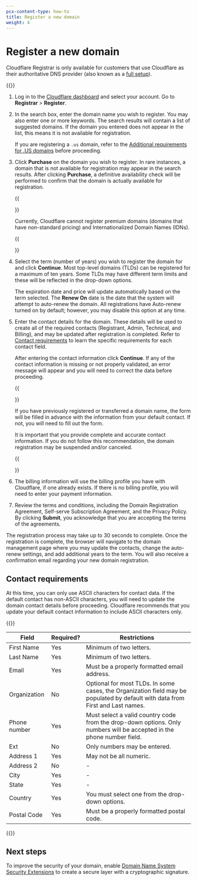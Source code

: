 ```yaml
---
pcx-content-type: how-to
title: Register a new domain
weight: 4
---
```


# Register a new domain

Cloudflare Registrar is only available for customers that use Cloudflare as their authoritative DNS provider (also known as a [full setup](/dns/zone-setups)).

{{<render file="_email-verification.md">}}

1. Log in to the [Cloudflare dashboard](https://dash.cloudflare.com/login) and select your account. Go to **Registrar** > **Register**.

2. In the search box, enter the domain name you wish to register. You may also enter one or more keywords. The search results will contain a list of suggested domains. If the domain you entered does not appear in the list, this means it is not available for registration.

    If you are registering a `.us` domain, refer to the [Additional requirements for .US domains](/registrar/faq/#additional-requirements-for-us-domains) before proceeding.

3. Click **Purchase** on the domain you wish to register. In rare instances, a domain that is not available for registration may appear in the search results. After clicking **Purchase**, a definitive availability check will be performed to confirm that the domain is actually available for registration.

    {{<Aside type="note">}}

    Currently, Cloudflare cannot register premium domains (domains that have non-standard pricing) and Internationalized Domain Names (IDNs).

    {{</Aside>}}

4. Select the term (number of years) you wish to register the domain for and click **Continue**. Most top-level domains (TLDs) can be registered for a maximum of ten years. Some TLDs may have different term limits and these will be reflected in the drop-down options.
   
    The expiration date and price will update automatically based on the term selected. The **Renew On** date is the date that the system will attempt to auto-renew the domain. All registrations have Auto-renew turned on by default; however, you may disable this option at any time.

5. Enter the contact details for the domain. These details will be used to create all of the required contacts (Registrant, Admin, Technical, and Billing), and may be updated after registration is completed. Refer to [Contact requirements](#contact-requirements) to learn the specific requirements for each contact field.    

    After entering the contact information click **Continue**. If any of the contact information is missing or not properly validated, an error message will appear and you will need to correct the data before proceeding.

    {{<Aside type="note">}}

    If you have previously registered or transferred a domain name, the form will be filled in advance with the information from your default contact. If not, you will need to fill out the form.

    It is important that you provide complete and accurate contact information. If you do not follow this recommendation, the domain registration may be suspended and/or canceled.
    
    {{</Aside>}}

6. The billing information will use the billing profile you have with Cloudflare, if one already exists. If there is no billing profile, you will need to enter your payment information.

7. Review the terms and conditions, including the Domain Registration Agreement, Self-serve Subscription Agreement, and the Privacy Policy. By clicking **Submit**, you acknowledge that you are accepting the terms of the agreements.

The registration process may take up to 30 seconds to complete. Once the registration is complete, the browser will navigate to the domain management page where you may update the contacts, change the auto-renew settings, and add additional years to the term. You will also receive a confirmation email regarding your new domain registration.

## Contact requirements

At this time, you can only use ASCII characters for contact data. If the default contact has non-ASCII characters, you will need to update the domain contact details before proceeding. Cloudflare recommends that you update your default contact information to include ASCII characters only.

{{<table-wrap>}}

| Field        | Required? | Restrictions                                                                                                                   |
| ------------ | --------- | ------------------------------------------------------------------------------------------------------------------------------ |
| First Name   | Yes       | Minimum of two letters.                                                                                                        |
| Last Name    | Yes       | Minimum of two letters.                                                                                                        |
| Email        | Yes       | Must be a properly formatted email address.                                                                                    |
| Organization | No        | Optional for most TLDs. In some cases, the Organization field may be populated by default with data from First and Last names. |
| Phone number | Yes       | Must select a valid country code from the drop-down options. Only numbers will be accepted in the phone number field.          |
| Ext          | No        | Only numbers may be entered.                                                                                                   |
| Address 1    | Yes       | May not be all numeric.                                                                                                        |
| Address 2    | No        | -                                                                                                                              |
| City         | Yes       | -                                                                                                                              |
| State        | Yes       | -                                                                                                                              |
| Country      | Yes       | You must select one from the drop-down options.                                                                                |
| Postal Code  | Yes       | Must be a properly formatted postal code.                                                                                      |

{{</table-wrap>}}

## Next steps

To improve the security of your domain, enable [Domain Name System Security Extensions](/registrar/account-options/enable-dnssec/) to create a secure layer with a cryptographic signature.

